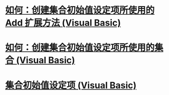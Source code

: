# [如何：创建集合初始值设定项所使用的 Add 扩展方法 (Visual Basic)](how-to-create-an-add-extension-method-used-by-a-collection-initializer.md)
# [如何：创建集合初始值设定项所使用的集合 (Visual Basic)](how-to-create-a-collection-used-by-a-collection-initializer.md)
# [集合初始值设定项 (Visual Basic)](index.md)

